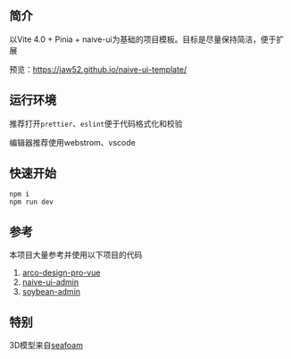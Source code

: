 ## 简介

以Vite 4.0 + Pinia + naive-ui为基础的项目模板。目标是尽量保持简洁，便于扩展

预览：https://jaw52.github.io/naive-ui-template/

## 运行环境

推荐打开`prettier`、`eslint`便于代码格式化和校验

编辑器推荐使用webstrom、vscode

## 快速开始

```shell
npm i
npm run dev
```

## 参考

本项目大量参考并使用以下项目的代码

1. [arco-design-pro-vue](https://arco.design/vue/docs/pro/start)
2. [naive-ui-admin](https://github.com/jekip/naive-ui-admin)
3. [soybean-admin](https://github.com/honghuangdc/soybean-admin)

## 特别

3D模型来自[seafoam](https://sketchfab.com/seafoam)
